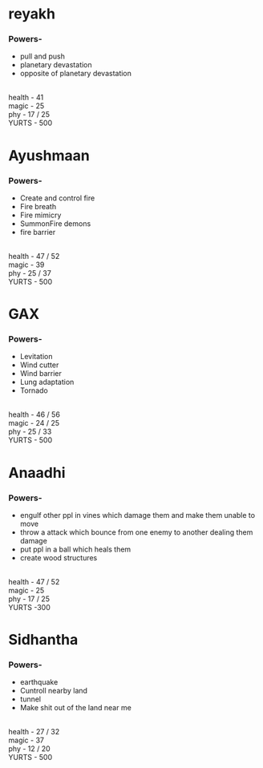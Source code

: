 <html>
<head>
</head>
<body>
  <h1>reyakh</h1>
<h3> Powers- </h3>
<ul>
<li>pull and push</li>
<li>planetary devastation</li>
<li> opposite of planetary devastation</li>
<br>
</ul>
  health - 41
  <br>
  magic  - 25
  <br>
  phy - 17 / 25
  <br>
  YURTS - 500
<h1>Ayushmaan</h1>
<h3> Powers- </h3>
  
<ul>
<li>Create and control fire</li>
<li>Fire breath</li>
<li>Fire mimicry</li>
<li>SummonFire demons</li>
  <li>fire barrier</li>
<br>
</ul>
  health - 47 / 52
  <br>
  magic  - 39
  <br>
  phy - 25 / 37
  <br>
  YURTS - 500
  
<h1>GAX</h1>
<h3> Powers- </h3>
<ul>
  <li>Levitation</li>
  <li>Wind cutter</li>
  <li>Wind barrier</li>
  <li>Lung adaptation </li>
  <li>Tornado</li>
<br>
</ul>
  health - 46 / 56
  <br>
  magic  - 24 / 25
  <br>
  phy - 25 / 33
  <br>
  YURTS - 500
  
<h1>Anaadhi</h1>
<h3> Powers- </h3>
<ul>
<li>engulf other ppl in vines which damage them and make them unable to move</li>
<li>throw a attack which bounce from one enemy to another dealing them damage</li>
<li> put ppl in a ball which heals them</li>
<li> create wood structures</li>
<br>
</ul>
  health - 47 / 52
  <br>
  magic  - 25
  <br>
  phy - 17 / 25
  <br>
  YURTS -300

<h1>Sidhantha</h1>
<h3> Powers- </h3>
<ul>
<li>earthquake </li>
<li>Cuntroll nearby land </li>
<li>tunnel</li>
<li>Make shit out of the land near me</li>
<br>
</ul>
  health - 27 / 32
  <br>
  magic  - 37
  <br>
  phy - 12 / 20
  <br>
  YURTS - 500
</body>
</html>
